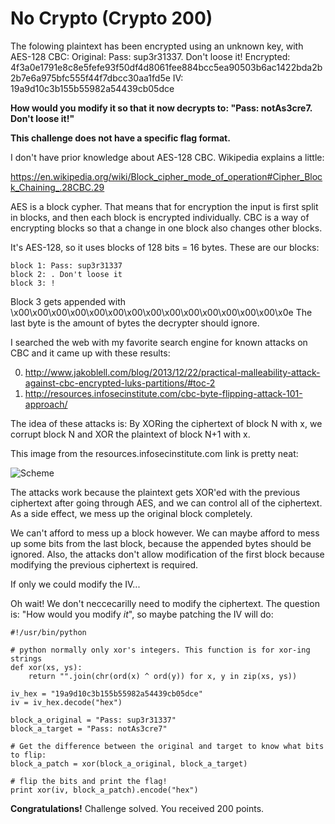 # No Crypto (Crypto 200)

The folowing plaintext has been encrypted using an unknown key, with AES-128 CBC:
Original:   Pass: sup3r31337. Don't loose it!
Encrypted:  4f3a0e1791e8c8e5fefe93f50df4d8061fee884bcc5ea90503b6ac1422bda2b2b7e6a975bfc555f44f7dbcc30aa1fd5e
IV:         19a9d10c3b155b55982a54439cb05dce

__How would you modify it so that it now decrypts to: "Pass: notAs3cre7. Don't loose it!"__

__This challenge does not have a specific flag format.__



I don't have prior knowledge about AES-128 CBC. Wikipedia explains a little:

https://en.wikipedia.org/wiki/Block_cipher_mode_of_operation#Cipher_Block_Chaining_.28CBC.29

AES is a block cypher. That means that for encryption the input is first split in blocks, and then each block is encrypted individually. 
CBC is a way of encrypting blocks so that a change in one block also changes other blocks.

It's AES-128, so it uses blocks of 128 bits = 16 bytes. These are our blocks:


    block 1: Pass: sup3r31337
    block 2: . Don't loose it
    block 3: !

Block 3 gets appended with \x00\x00\x00\x00\x00\x00\x00\x00\x00\x00\x00\x00\x00\x00\x0e
The last byte is the amount of bytes the decrypter should ignore.

I searched the web with my favorite search engine for known attacks on CBC and it came up with these results:

0. http://www.jakoblell.com/blog/2013/12/22/practical-malleability-attack-against-cbc-encrypted-luks-partitions/#toc-2
0. http://resources.infosecinstitute.com/cbc-byte-flipping-attack-101-approach/

The idea of these attacks is:  By XORing the ciphertext of block N with x, we corrupt block N and XOR the plaintext of block N+1 with x.


This image from the resources.infosecinstitute.com link is pretty neat:

![Scheme](http://i.imgur.com/27E9fHG.jpg)

The attacks work because the plaintext gets XOR'ed with the previous ciphertext after going through AES, and we can control all of the ciphertext.
As a side effect, we mess up the original block completely.

We can't afford to mess up a block however. We can maybe afford to mess up some bits from the last block, because the appended bytes should be ignored.
Also, the attacks don't allow modification of the first block because modifying the previous ciphertext is required.

If only we could modify the IV...

Oh wait! We don't neccecarilly need to modify the ciphertext. The question is: "How would you modify _it_", so maybe patching the IV will do:


    #!/usr/bin/python

    # python normally only xor's integers. This function is for xor-ing strings
    def xor(xs, ys):
        return "".join(chr(ord(x) ^ ord(y)) for x, y in zip(xs, ys))

    iv_hex = "19a9d10c3b155b55982a54439cb05dce"
    iv = iv_hex.decode("hex")

    block_a_original = "Pass: sup3r31337"
    block_a_target = "Pass: notAs3cre7"

    # Get the difference between the original and target to know what bits to flip:
    block_a_patch = xor(block_a_original, block_a_target)

    # flip the bits and print the flag!
    print xor(iv, block_a_patch).encode("hex")


__Congratulations!__ Challenge solved. You received 200 points.        




